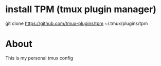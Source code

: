 # install TPM (tmux plugin manager)
git clone https://github.com/tmux-plugins/tpm ~/.tmux/plugins/tpm

# About
This is my personal tmux config
